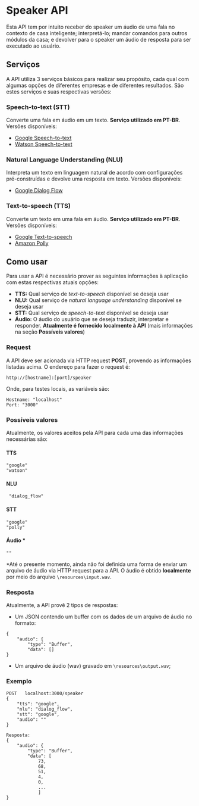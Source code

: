 # Speaker API

Esta API tem por intuito receber do speaker um áudio de uma fala no contexto de casa inteligente; interpretá-lo; mandar comandos para outros módulos da casa; e devolver para o speaker um áudio de resposta para ser executado ao usuário.

## Serviços
A API utiliza 3 serviços básicos para realizar seu propósito, cada qual com algumas opções de diferentes empresas e de diferentes resultados. São estes serviços e suas respectivas versões:

### Speech-to-text (STT)
Converte uma fala em áudio em um texto. **Serviço utilizado em PT-BR**.
Versões disponíveis:
* [Google Speech-to-text](https://cloud.google.com/speech-to-text/?hl=pt-br)
* [Watson Speech-to-text](https://www.ibm.com/watson/services/speech-to-text/)

### Natural Language Understanding (NLU)
Interpreta um texto em linguagem natural de acordo com configurações pré-construídas e devolve uma resposta em texto.
Versões disponíveis:
* [Google Dialog Flow](https://dialogflow.com/)

### Text-to-speech (TTS)
Converte um texto em uma fala em áudio. **Serviço utilizado em PT-BR**.
Versões disponíveis:
* [Google Text-to-speech](https://cloud.google.com/text-to-speech/?hl=pt-br)
* [Amazon Polly](https://aws.amazon.com/pt/polly/)

## Como usar
Para usar a API é necessário prover as seguintes informações à aplicação com estas respectivas atuais opções:
- **TTS:** Qual serviço de *text-to-speech* disponível se deseja usar
- **NLU:** Qual serviço de *natural language understanding* disponível se deseja usar
- **STT:** Qual serviço de *speech-to-text* disponível se deseja usar
- **Áudio:** O áudio do usuário que se deseja traduzir, interpretar e responder. **Atualmente é fornecido localmente à API** (mais informações na seção **Possíveis valores**) 

### Request
A API deve ser acionada via HTTP request **POST**, provendo as informações listadas acima. O endereço para fazer o request é: 

```
http://[hostname]:[port]/speaker
```
Onde, para testes locais, as variáveis são:

```
Hostname: "localhost"
Port: "3000"
```

### Possíveis valores
Atualmente, os valores aceitos pela API para cada uma das informações necessárias são:
#### TTS
```
"google"
"watson" 
```
#### NLU
``` 
 "dialog_flow"
```
#### STT
```
"google"
"polly"
```

#### Áudio *
```
""
```
*Até o presente momento, ainda não foi definida uma forma de enviar um arquivo de áudio via HTTP request para a API. O áudio é obtido **localmente** por meio do arquivo ```\resources\input.wav```.


### Resposta
Atualmente, a API provê 2 tipos de respostas: 
* Um JSON contendo um buffer com os dados de um arquivo de áudio no formato:
```
{
    "audio": {
        "type": "Buffer",
        "data": []
}
```
* Um arquivo de áudio (wav) gravado em ```\resources\output.wav```;

### Exemplo

```
POST   localhost:3000/speaker
{
	"tts": "google",
	"nlu": "dialog_flow",
	"stt": "google",
	"audio": ""
}

Resposta:
{
    "audio": {
        "type": "Buffer",
        "data": [
            73,
            68,
            51,
            4,
            0,
            ...
            ]
}
```
